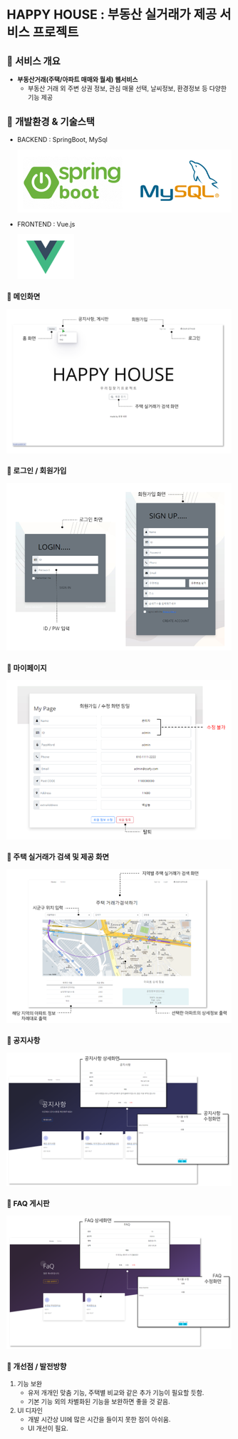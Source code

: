 # **HAPPY HOUSE : 부동산 실거래가 제공 서비스 프로젝트**


## 📌 **서비스 개요**

- **부동산거래(주택/아파트 매매와 월세) 웹서비스**
    - 부동산 거래 외 주변 상권 정보, 관심 매물 선택, 날씨정보, 환경정보 등 다양한 기능 제공



## 📌 **개발환경 & 기술스택**

- BACKEND : SpringBoot, MySql

    ![Untitled](/resource/Untitled.png)

- FRONTEND : Vue.js

    ![Untitled](/resource/Untitled%208.png)



### 📌 메인화면

![Untitled](/resource/Untitled%202.png)

### 📌 로그인 / 회원가입

![Untitled](/resource/Untitled%203.png)

### 📌 마이페이지

![Untitled](/resource/Untitled%204.png)

### 📌 주택 실거래가 검색 및 제공 화면

![Untitled](/resource/Untitled%205.png)

### 📌 공지사항

![Untitled](/resource/Untitled%206.png)

### 📌 FAQ 게시판

![Untitled](/resource/Untitled%207.png)



### 📌 개선점 / 발전방향

1. 기능 보완
    - 유저 개개인 맞춤 기능, 주택별 비교와 같은 추가 기능이 필요할 듯함.
    - 기본 기능 외의 차별화된 기능을 보완하면 좋을 것 같음.
2. UI 디자인
    - 개발 시간상 UI에 많은 시간을 들이지 못한 점이 아쉬움.
    - UI 개선이 필요.
